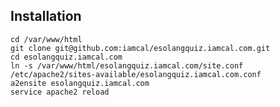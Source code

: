 ## Installation

    cd /var/www/html
    git clone git@github.com:iamcal/esolangquiz.iamcal.com.git
    cd esolangquiz.iamcal.com
    ln -s /var/www/html/esolangquiz.iamcal.com/site.conf /etc/apache2/sites-available/esolangquiz.iamcal.com.conf
    a2ensite esolangquiz.iamcal.com
    service apache2 reload
